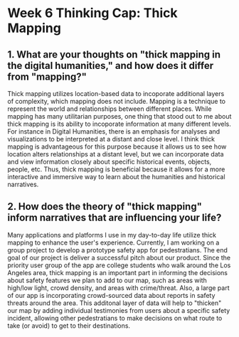 # Week 6 Thinking Cap: Thick Mapping 

## 1. What are your thoughts on "thick mapping in the digital humanities," and how does it differ from "mapping?"
Thick mapping utilizes location-based data to incoporate additional layers of complexity, which mapping does not include. Mapping is a technique to represent the world and relationships between different places. While mapping has many utilitarian purposes, one thing that stood out to me about thick mapping is its ability to incoporate information at many different levels. For instance in Digital Humanities, there is an emphasis for analyses and visualizations to be interpreted at a distant and close level. I think thick mapping is advantageous for this purpose because it allows us to see how location alters relationships at a distant level, but we can incorporate data and view information closely about specific historical events, objects, people, etc. Thus, thick mapping is beneficial because it allows for a more interactive and immersive way to learn about the humanities and historical narratives.

## 2. How does the theory of "thick mapping" inform narratives that are influencing your life?
Many applications and platforms I use in my day-to-day life utilize thick mapping to enhance the user's experience. Currently, I am working on a group project to develop a prototype safety app for pedestratians. The end goal of our project is deliver a successful pitch about our product. Since the priority user group of the app are college students who walk around the Los Angeles area, thick mapping is an important part in informing the decisions about safety features we plan to add to our map, such as areas with high/low light, crowd density, and areas with crime/threat. Also, a large part of our app is incorporating crowd-sourced data about reports in safety threats around the area. This additonal layer of data will help to "thicken" our map by adding individual testimonies from users about a specific safety incident, allowing other pedestratians to make decisions on what route to take (or avoid) to get to their destinations.
